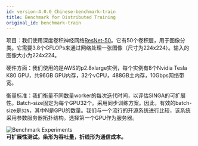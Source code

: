 ```yaml
---
id: version-4.0.0_Chinese-benchmark-train
title: Benchmark for Distributed Training
original_id: benchmark-train
---
```


<!--- Licensed to the Apache Software Foundation (ASF) under one or more contributor license agreements.  See the NOTICE file distributed with this work for additional information regarding copyright ownership.  The ASF licenses this file to you under the Apache License, Version 2.0 (the "License"); you may not use this file except in compliance with the License.  You may obtain a copy of the License at http://www.apache.org/licenses/LICENSE-2.0 Unless required by applicable law or agreed to in writing, software distributed under the License is distributed on an "AS IS" BASIS, WITHOUT WARRANTIES OR CONDITIONS OF ANY KIND, either express or implied.  See the License for the specific language governing permissions and limitations under the License.  -->


项目：我们使用深度卷积神经网络[ResNet-50](https://github.com/apache/singa/blob/master/examples/cnn/model/resnet.py)。它有50个卷积层，用于图像分类。它需要3.8个GFLOPs来通过网络处理一张图像（尺寸为224x224）。输入的图像大小为224x224。


硬件方面：我们使用的是AWS的p2.8xlarge实例，每个实例有8个Nvidia Tesla K80 GPU，共96GB GPU内存，32个vCPU，488GB主内存，10Gbps网络带宽。

衡量标准：我们衡量不同数量worker的每次迭代时间，以评估SINGA的可扩展性。Batch-size固定为每个GPU32个。采用同步训练方案。因此，有效的batch-size是`32N`，其中N是GPU的数量。我们与一个流行的开源系统进行比较，该系统采用参数服务器拓扑结构。选择第一个GPU作为服务器。

![Benchmark Experiments](assets/benchmark.png) <br/> **可扩展性测试。条形为吞吐量，折线形为通信成本。**
